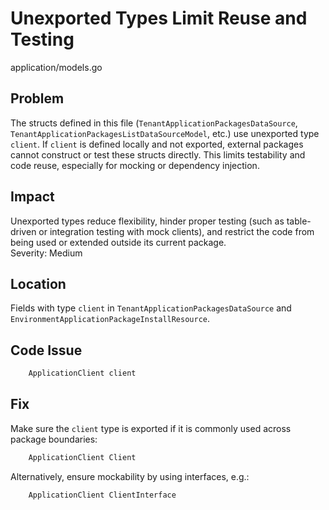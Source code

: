 # Unexported Types Limit Reuse and Testing

application/models.go

## Problem

The structs defined in this file (`TenantApplicationPackagesDataSource`, `TenantApplicationPackagesListDataSourceModel`, etc.) use unexported type `client`. If `client` is defined locally and not exported, external packages cannot construct or test these structs directly. This limits testability and code reuse, especially for mocking or dependency injection.

## Impact

Unexported types reduce flexibility, hinder proper testing (such as table-driven or integration testing with mock clients), and restrict the code from being used or extended outside its current package.  
Severity: Medium

## Location

Fields with type `client` in `TenantApplicationPackagesDataSource` and `EnvironmentApplicationPackageInstallResource`.

## Code Issue

```go
	ApplicationClient client
```

## Fix

Make sure the `client` type is exported if it is commonly used across package boundaries:

```go
	ApplicationClient Client
```

Alternatively, ensure mockability by using interfaces, e.g.:

```go
	ApplicationClient ClientInterface
```
